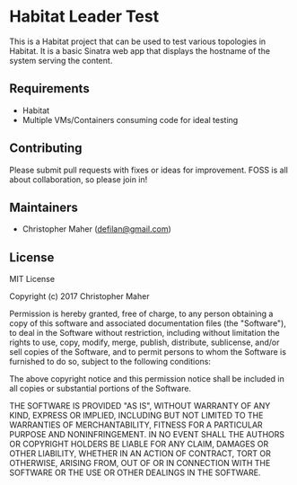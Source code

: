 # Habitat Leader Test 

This is a Habitat project that can be used to test various topologies in Habitat. It is a basic Sinatra web app that
displays the hostname of the system serving the content.

## Requirements

- Habitat
- Multiple VMs/Containers consuming code for ideal testing

## Contributing

Please submit pull requests with fixes or ideas for improvement. FOSS is all about collaboration, so please join in!

## Maintainers

- Christopher Maher ([defilan@gmail.com](mailto:defilan@gmail.com))

## License

MIT License

Copyright (c) 2017 Christopher Maher

Permission is hereby granted, free of charge, to any person obtaining a copy
of this software and associated documentation files (the "Software"), to deal
in the Software without restriction, including without limitation the rights
to use, copy, modify, merge, publish, distribute, sublicense, and/or sell
copies of the Software, and to permit persons to whom the Software is
furnished to do so, subject to the following conditions:

The above copyright notice and this permission notice shall be included in all
copies or substantial portions of the Software.

THE SOFTWARE IS PROVIDED "AS IS", WITHOUT WARRANTY OF ANY KIND, EXPRESS OR
IMPLIED, INCLUDING BUT NOT LIMITED TO THE WARRANTIES OF MERCHANTABILITY,
FITNESS FOR A PARTICULAR PURPOSE AND NONINFRINGEMENT. IN NO EVENT SHALL THE
AUTHORS OR COPYRIGHT HOLDERS BE LIABLE FOR ANY CLAIM, DAMAGES OR OTHER
LIABILITY, WHETHER IN AN ACTION OF CONTRACT, TORT OR OTHERWISE, ARISING FROM,
OUT OF OR IN CONNECTION WITH THE SOFTWARE OR THE USE OR OTHER DEALINGS IN THE
SOFTWARE.

